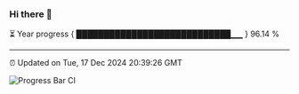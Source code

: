 ### Hi there 👋

⏳ Year progress { ████████████████████████████▁▁ } 96.14 %

---

⏰ Updated on Tue, 17 Dec 2024 20:39:26 GMT

![Progress Bar CI](https://github.com/IshwaranRudhara/GIT-ACTION/workflows/Progress%20Bar%20CI/badge.svg)
